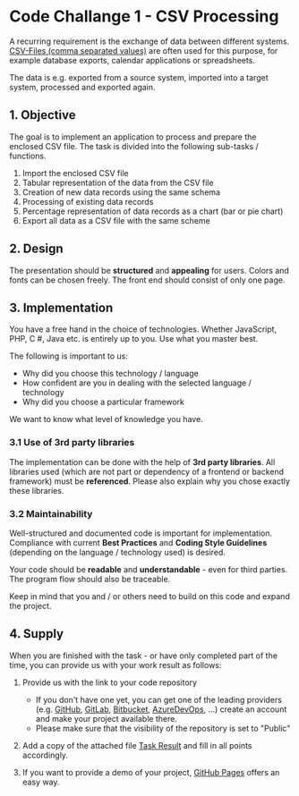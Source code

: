 # Code Challange 1 - CSV Processing

A recurring requirement is the exchange of data between different systems. [CSV-Files (comma separated values)](https://en.wikipedia.org/wiki/CSV_(Dateiformat)) are often used for this purpose, for example database exports, calendar applications or spreadsheets.

The data is e.g. exported from a source system, imported into a target system, processed and exported again.

## 1. Objective

The goal is to implement an application to process and prepare the enclosed CSV file. The task is divided into the following sub-tasks / functions.

1. Import the enclosed CSV file
2. Tabular representation of the data from the CSV file
3. Creation of new data records using the same schema
4. Processing of existing data records
5. Percentage representation of data records as a chart (bar or pie chart)
6. Export all data as a CSV file with the same scheme

## 2. Design

The presentation should be **structured** and **appealing** for users. Colors and fonts can be chosen freely. The front end should consist of only one page.

## 3. Implementation

You have a free hand in the choice of technologies. Whether JavaScript, PHP, C #, Java etc. is entirely up to you. Use what you master best.

The following is important to us:

- Why did you choose this technology / language
- How confident are you in dealing with the selected language / technology
- Why did you choose a particular framework

We want to know what level of knowledge you have.

### 3.1 Use of 3rd party libraries

The implementation can be done with the help of **3rd party libraries**. All libraries used (which are not part or dependency of a frontend or backend framework) must be **referenced**. Please also explain why you chose exactly these libraries.

### 3.2 Maintainability

Well-structured and documented code is important for implementation. Compliance with current **Best Practices** and **Coding Style Guidelines** (depending on the language / technology used) is desired.

Your code should be **readable** and **understandable** - even for third parties. The program flow should also be traceable.

Keep in mind that you and / or others need to build on this code and expand the project.

## 4. Supply

When you are finished with the task - or have only completed part of the time, you can provide us with your work result as follows:

1. Provide us with the link to your code repository
   - If you don't have one yet, you can get one of the leading providers (e.g. [GitHub](https://github.com/), [GitLab](https://about.gitlab.com/), [Bitbucket](https://bitbucket.org/), [AzureDevOps](https://dev.azure.com/), ...) create an account and make your project available there.
   - Please make sure that the visibility of the repository is set to "Public"

2. Add a copy of the attached file [Task Result](Task&#32;Result.md) and fill in all points accordingly.

3. If you want to provide a demo of your project, [GitHub Pages](https://pages.github.com/) offers an easy way.
